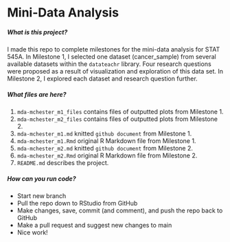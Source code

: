 
# Mini-Data Analysis

##### What is this project?

I made this repo to complete milestones for the mini-data analysis for STAT 545A. In Milestone 1, I selected one dataset (cancer_sample) from several available datasets within the ```datateachr``` library. Four research questions were proposed as a result of visualization and exploration of this data set. In Milestone 2, I explored each dataset and research question further.  

##### What files are here?

1. ```mda-mchester_m1_files``` contains files of outputted plots from Milestone 1.
2. ```mda-mchester_m2_files``` contains files of outputted plots from Milestone 2.
3. ```mda-mchester_m1.md``` knitted ```github document``` from Milestone 1. 
4. ```mda-mchester_m1.Rmd``` original R Markdown file from Milestone 1. 
5. ```mda-mchester_m2.md``` knitted ```github document``` from Milestone 2. 
6. ```mda-mchester_m2.Rmd``` original R Markdown file from Milestone 2.
7. ```README.md``` describes the project.

##### How can you run code?

- Start new branch
- Pull the repo down to RStudio from GitHub
- Make changes, save, commit (and comment), and push the repo back to GitHub
- Make a pull request and suggest new changes to main
- Nice work!
